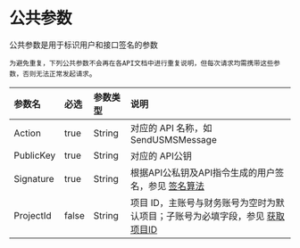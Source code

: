 # 公共参数

公共参数是用于标识用户和接口签名的参数

`为避免重复，下列公共参数不会再在各API文档中进行重复说明，但每次请求均需携带这些参数，否则无法正常发起请求`。

| 参数名    | 必选  | 参数类型 | 说明                                                         |
| :--------- | :----- | :-------- | :------------------------------------------------------------ |
| Action | true | String | 对应的 API 名称，如 SendUSMSMessage |
| PublicKey | true | String | 对应的 API公钥 |
| Signature | true | String | 根据API公私钥及API指令生成的用户签名，参见 [签名算法](https://docs.ucloud.cn/api/summary/signature) |
| ProjectId | false | String | 项目 ID，主账号与财务账号为空时为默认项目；子账号为必填字段，参见 [获取 项目ID](https://docs.ucloud.cn/api/summary/get_project_list) |
